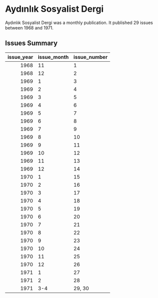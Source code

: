 # Aydınlık Sosyalist Dergi

Aydınlık Sosyalist Dergi was a monthly publication. It published 29
 issues between 1968 and 1971.

## Issues Summary

|   issue_year | issue_month   | issue_number   |
|-------------:|:--------------|:---------------|
|         1968 | 11            | 1              |
|         1968 | 12            | 2              |
|         1969 | 1             | 3              |
|         1969 | 2             | 4              |
|         1969 | 3             | 5              |
|         1969 | 4             | 6              |
|         1969 | 5             | 7              |
|         1969 | 6             | 8              |
|         1969 | 7             | 9              |
|         1969 | 8             | 10             |
|         1969 | 9             | 11             |
|         1969 | 10            | 12             |
|         1969 | 11            | 13             |
|         1969 | 12            | 14             |
|         1970 | 1             | 15             |
|         1970 | 2             | 16             |
|         1970 | 3             | 17             |
|         1970 | 4             | 18             |
|         1970 | 5             | 19             |
|         1970 | 6             | 20             |
|         1970 | 7             | 21             |
|         1970 | 8             | 22             |
|         1970 | 9             | 23             |
|         1970 | 10            | 24             |
|         1970 | 11            | 25             |
|         1970 | 12            | 26             |
|         1971 | 1             | 27             |
|         1971 | 2             | 28             |
|         1971 | 3-4           | 29, 30         |